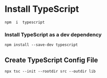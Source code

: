 # Install TypeScript

```
npm  i  typescript
```

### Install TypeScript as a dev dependency

```
npm install --save-dev typescript
```

## Create TypeScript Config File

```
npx tsc --init --rootdir src --outdir lib
```